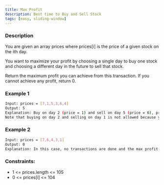 ```yaml
---
title: Max Profit
description: Best time to Buy and Sell Stock
tags: [easy, sliding-window]
---
```


### Description

You are given an array prices where prices[i] is the price of a given stock on the ith day.

You want to maximize your profit by choosing a single day to buy one stock and choosing a different day in the future to sell that stock.

Return the maximum profit you can achieve from this transaction. If you cannot achieve any profit, return 0.

### Example 1

```bash
Input: prices = [7,1,5,3,6,4]
Output: 5
Explanation: Buy on day 2 (price = 1) and sell on day 5 (price = 6), profit = 6-1 = 5.
Note that buying on day 2 and selling on day 1 is not allowed because you must buy before you sell.
```

### Example 2

```bash
Input: prices = [7,6,4,3,1]
Output: 0
Explanation: In this case, no transactions are done and the max profit = 0.
```

### Constraints:

-  1 <= prices.length <= 105
-  0 <= prices[i] <= 104
   
